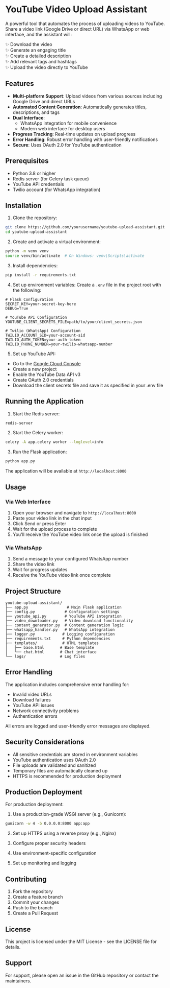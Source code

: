# YouTube Video Upload Assistant

A powerful tool that automates the process of uploading videos to YouTube. Share a video link (Google Drive or direct URL) via WhatsApp or web interface, and the assistant will:

✨ Download the video  
✨ Generate an engaging title  
✨ Create a detailed description  
✨ Add relevant tags and hashtags  
✨ Upload the video directly to YouTube  

## Features

- **Multi-platform Support**: Upload videos from various sources including Google Drive and direct URLs
- **Automated Content Generation**: Automatically generates titles, descriptions, and tags
- **Dual Interface**: 
  - WhatsApp integration for mobile convenience
  - Modern web interface for desktop users
- **Progress Tracking**: Real-time updates on upload progress
- **Error Handling**: Robust error handling with user-friendly notifications
- **Secure**: Uses OAuth 2.0 for YouTube authentication

## Prerequisites

- Python 3.8 or higher
- Redis server (for Celery task queue)
- YouTube API credentials
- Twilio account (for WhatsApp integration)

## Installation

1. Clone the repository:
```bash
git clone https://github.com/yourusername/youtube-upload-assistant.git
cd youtube-upload-assistant
```

2. Create and activate a virtual environment:
```bash
python -m venv venv
source venv/bin/activate  # On Windows: venv\Scripts\activate
```

3. Install dependencies:
```bash
pip install -r requirements.txt
```

4. Set up environment variables:
Create a `.env` file in the project root with the following:
```env
# Flask Configuration
SECRET_KEY=your-secret-key-here
DEBUG=True

# YouTube API Configuration
YOUTUBE_CLIENT_SECRETS_FILE=path/to/your/client_secrets.json

# Twilio (WhatsApp) Configuration
TWILIO_ACCOUNT_SID=your-account-sid
TWILIO_AUTH_TOKEN=your-auth-token
TWILIO_PHONE_NUMBER=your-twilio-whatsapp-number
```

5. Set up YouTube API:
- Go to the [Google Cloud Console](https://console.cloud.google.com)
- Create a new project
- Enable the YouTube Data API v3
- Create OAuth 2.0 credentials
- Download the client secrets file and save it as specified in your .env file

## Running the Application

1. Start the Redis server:
```bash
redis-server
```

2. Start the Celery worker:
```bash
celery -A app.celery worker --loglevel=info
```

3. Run the Flask application:
```bash
python app.py
```

The application will be available at `http://localhost:8000`

## Usage

### Via Web Interface

1. Open your browser and navigate to `http://localhost:8000`
2. Paste your video link in the chat input
3. Click Send or press Enter
4. Wait for the upload process to complete
5. You'll receive the YouTube video link once the upload is finished

### Via WhatsApp

1. Send a message to your configured WhatsApp number
2. Share the video link
3. Wait for progress updates
4. Receive the YouTube video link once complete

## Project Structure

```
youtube-upload-assistant/
├── app.py                 # Main Flask application
├── config.py             # Configuration settings
├── youtube_api.py        # YouTube API integration
├── video_downloader.py   # Video download functionality
├── content_generator.py  # Content generation logic
├── whatsapp_handler.py   # WhatsApp integration
├── logger.py            # Logging configuration
├── requirements.txt     # Python dependencies
├── templates/           # HTML templates
│   ├── base.html       # Base template
│   └── chat.html       # Chat interface
└── logs/               # Log files
```

## Error Handling

The application includes comprehensive error handling for:
- Invalid video URLs
- Download failures
- YouTube API issues
- Network connectivity problems
- Authentication errors

All errors are logged and user-friendly error messages are displayed.

## Security Considerations

- All sensitive credentials are stored in environment variables
- YouTube authentication uses OAuth 2.0
- File uploads are validated and sanitized
- Temporary files are automatically cleaned up
- HTTPS is recommended for production deployment

## Production Deployment

For production deployment:

1. Use a production-grade WSGI server (e.g., Gunicorn):
```bash
gunicorn -w 4 -b 0.0.0.0:8000 app:app
```

2. Set up HTTPS using a reverse proxy (e.g., Nginx)

3. Configure proper security headers

4. Use environment-specific configuration

5. Set up monitoring and logging

## Contributing

1. Fork the repository
2. Create a feature branch
3. Commit your changes
4. Push to the branch
5. Create a Pull Request

## License

This project is licensed under the MIT License - see the LICENSE file for details.

## Support

For support, please open an issue in the GitHub repository or contact the maintainers.